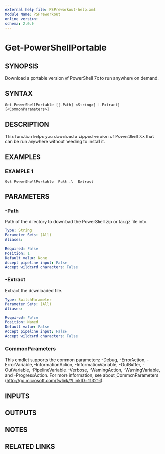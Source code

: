 ```yaml
---
external help file: PSPreworkout-help.xml
Module Name: PSPreworkout
online version:
schema: 2.0.0
---
```


# Get-PowerShellPortable

## SYNOPSIS
Download a portable version of PowerShell 7x to run anywhere on demand.

## SYNTAX

```
Get-PowerShellPortable [[-Path] <String>] [-Extract] [<CommonParameters>]
```

## DESCRIPTION
This function helps you download a zipped version of PowerShell 7.x that can be run anywhere without needing to install it.

## EXAMPLES

### EXAMPLE 1
```
Get-PowerShellPortable -Path .\ -Extract
```

## PARAMETERS

### -Path
Path of the directory to download the PowerShell zip or tar.gz file into.

```yaml
Type: String
Parameter Sets: (All)
Aliases:

Required: False
Position: 1
Default value: None
Accept pipeline input: False
Accept wildcard characters: False
```

### -Extract
Extract the downloaded file.

```yaml
Type: SwitchParameter
Parameter Sets: (All)
Aliases:

Required: False
Position: Named
Default value: False
Accept pipeline input: False
Accept wildcard characters: False
```

### CommonParameters
This cmdlet supports the common parameters: -Debug, -ErrorAction, -ErrorVariable, -InformationAction, -InformationVariable, -OutBuffer, -OutVariable, -PipelineVariable, -Verbose, -WarningAction, -WarningVariable, and -ProgressAction. 
For more information, see about_CommonParameters (http://go.microsoft.com/fwlink/?LinkID=113216).

## INPUTS

## OUTPUTS

## NOTES

## RELATED LINKS
